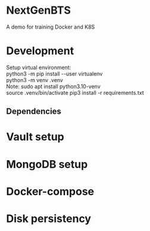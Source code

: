 # NextGenBTS
A demo for training Docker and K8S 

# Development  
Setup virtual environment:  
python3 -m pip install --user virtualenv  
python3 -m venv .venv  
Note: sudo apt install python3.10-venv  
source .venv/bin/activate
pip3 install -r requirements.txt

## Dependencies  

# Vault setup

# MongoDB setup

# Docker-compose

# Disk persistency